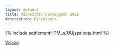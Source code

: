 ```yaml
---
layout: default
title: Választási névjegyzék 2022
description: Újszalonta
---
```


{% include settlementHTMLs/UUjszalonta.html %}

[Vissza](../)